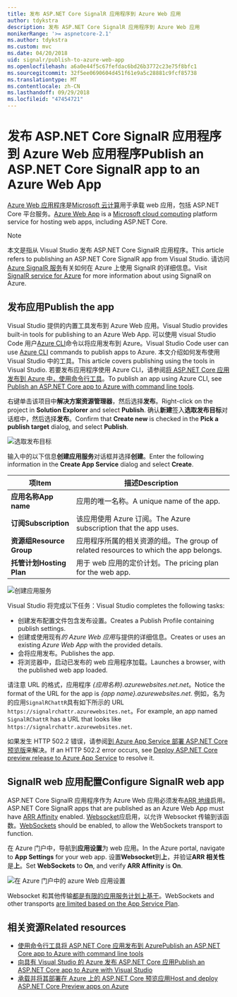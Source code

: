 ```yaml
---
title: 发布 ASP.NET Core SignalR 应用程序到 Azure Web 应用
author: tdykstra
description: 发布 ASP.NET Core SignalR 应用程序到 Azure Web 应用
monikerRange: '>= aspnetcore-2.1'
ms.author: tdykstra
ms.custom: mvc
ms.date: 04/20/2018
uid: signalr/publish-to-azure-web-app
ms.openlocfilehash: a6a0e44f5c67fefdac6bd26b3772c23e75f8bfc1
ms.sourcegitcommit: 32f5ee0690604d451f61e9a5c28881c9fcf85738
ms.translationtype: MT
ms.contentlocale: zh-CN
ms.lasthandoff: 09/29/2018
ms.locfileid: "47454721"
---
```

# <a name="publish-an-aspnet-core-signalr-app-to-an-azure-web-app"></a><span data-ttu-id="38042-103">发布 ASP.NET Core SignalR 应用程序到 Azure Web 应用程序</span><span class="sxs-lookup"><span data-stu-id="38042-103">Publish an ASP.NET Core SignalR app to an Azure Web App</span></span>

<span data-ttu-id="38042-104">[Azure Web 应用程序](/azure/app-service/app-service-web-overview)是[Microsoft 云计算](https://azure.microsoft.com/)用于承载 web 应用，包括 ASP.NET Core 平台服务。</span><span class="sxs-lookup"><span data-stu-id="38042-104">[Azure Web App](/azure/app-service/app-service-web-overview) is a [Microsoft cloud computing](https://azure.microsoft.com/) platform service for hosting web apps, including ASP.NET Core.</span></span>

> [!NOTE]
> <span data-ttu-id="38042-105">本文是指从 Visual Studio 发布 ASP.NET Core SignalR 应用程序。</span><span class="sxs-lookup"><span data-stu-id="38042-105">This article refers to publishing an ASP.NET Core SignalR app from Visual Studio.</span></span> <span data-ttu-id="38042-106">请访问[Azure SignalR 服务](https://azure.microsoft.com/en-gb/services/signalr-service?)有关如何在 Azure 上使用 SignalR 的详细信息。</span><span class="sxs-lookup"><span data-stu-id="38042-106">Visit [SignalR service for Azure](https://azure.microsoft.com/en-gb/services/signalr-service?) for more information about using SignalR on Azure.</span></span>

## <a name="publish-the-app"></a><span data-ttu-id="38042-107">发布应用</span><span class="sxs-lookup"><span data-stu-id="38042-107">Publish the app</span></span>

<span data-ttu-id="38042-108">Visual Studio 提供的内置工具发布到 Azure Web 应用。</span><span class="sxs-lookup"><span data-stu-id="38042-108">Visual Studio provides built-in tools for publishing to an Azure Web App.</span></span> <span data-ttu-id="38042-109">可以使用 visual Studio Code 用户[Azure CLI](/cli/azure)命令以将应用发布到 Azure。</span><span class="sxs-lookup"><span data-stu-id="38042-109">Visual Studio Code user can use [Azure CLI](/cli/azure) commands to publish apps to Azure.</span></span> <span data-ttu-id="38042-110">本文介绍如何发布使用 Visual Studio 中的工具。</span><span class="sxs-lookup"><span data-stu-id="38042-110">This article covers publishing using the tools in Visual Studio.</span></span> <span data-ttu-id="38042-111">若要发布应用程序使用 Azure CLI，请参阅[将 ASP.NET Core 应用发布到 Azure 中，使用命令行工具](/azure/app-service/app-service-web-get-started-dotnet)。</span><span class="sxs-lookup"><span data-stu-id="38042-111">To publish an app using Azure CLI, see [Publish an ASP.NET Core app to Azure with command line tools](/azure/app-service/app-service-web-get-started-dotnet).</span></span>

<span data-ttu-id="38042-112">右键单击该项目中**解决方案资源管理器**，然后选择**发布**。</span><span class="sxs-lookup"><span data-stu-id="38042-112">Right-click on the project in **Solution Explorer** and select **Publish**.</span></span> <span data-ttu-id="38042-113">确认**新建**签入**选取发布目标**对话框中，然后选择**发布**。</span><span class="sxs-lookup"><span data-stu-id="38042-113">Confirm that **Create new** is checked in the **Pick a publish target** dialog, and select **Publish**.</span></span>

![选取发布目标](publish-to-azure-web-app/_static/pick-publish-target-dialog.png)

<span data-ttu-id="38042-115">输入中的以下信息**创建应用服务**对话框并选择**创建**。</span><span class="sxs-lookup"><span data-stu-id="38042-115">Enter the following information in the **Create App Service** dialog and select **Create**.</span></span>

| <span data-ttu-id="38042-116">项</span><span class="sxs-lookup"><span data-stu-id="38042-116">Item</span></span> | <span data-ttu-id="38042-117">描述</span><span class="sxs-lookup"><span data-stu-id="38042-117">Description</span></span> |
| ---- | ----------- |
| <span data-ttu-id="38042-118">**应用名称**</span><span class="sxs-lookup"><span data-stu-id="38042-118">**App name**</span></span> | <span data-ttu-id="38042-119">应用的唯一名称。</span><span class="sxs-lookup"><span data-stu-id="38042-119">A unique name of the app.</span></span> |
| <span data-ttu-id="38042-120">**订阅**</span><span class="sxs-lookup"><span data-stu-id="38042-120">**Subscription**</span></span> | <span data-ttu-id="38042-121">该应用使用 Azure 订阅。</span><span class="sxs-lookup"><span data-stu-id="38042-121">The Azure subscription that the app uses.</span></span> |
| <span data-ttu-id="38042-122">**资源组**</span><span class="sxs-lookup"><span data-stu-id="38042-122">**Resource Group**</span></span> | <span data-ttu-id="38042-123">应用程序所属的相关资源的组。</span><span class="sxs-lookup"><span data-stu-id="38042-123">The group of related resources to which the app belongs.</span></span>  |
| <span data-ttu-id="38042-124">**托管计划**</span><span class="sxs-lookup"><span data-stu-id="38042-124">**Hosting Plan**</span></span> | <span data-ttu-id="38042-125">用于 web 应用的定价计划。</span><span class="sxs-lookup"><span data-stu-id="38042-125">The pricing plan for the web app.</span></span> |

![创建应用服务](publish-to-azure-web-app/_static/create-app-service-dialog.png)

<span data-ttu-id="38042-127">Visual Studio 将完成以下任务：</span><span class="sxs-lookup"><span data-stu-id="38042-127">Visual Studio completes the following tasks:</span></span>

* <span data-ttu-id="38042-128">创建发布配置文件包含发布设置。</span><span class="sxs-lookup"><span data-stu-id="38042-128">Creates a Publish Profile containing publish settings.</span></span>
* <span data-ttu-id="38042-129">创建或使用现有*的 Azure Web 应用*与提供的详细信息。</span><span class="sxs-lookup"><span data-stu-id="38042-129">Creates or uses an existing *Azure Web App* with the provided details.</span></span>
* <span data-ttu-id="38042-130">会将应用发布。</span><span class="sxs-lookup"><span data-stu-id="38042-130">Publishes the app.</span></span>
* <span data-ttu-id="38042-131">将浏览器中，启动已发布的 web 应用程序加载。</span><span class="sxs-lookup"><span data-stu-id="38042-131">Launches a browser, with the published web app loaded.</span></span>

<span data-ttu-id="38042-132">请注意 URL 的格式，应用程序 *{应用名称}.azurewebsites.net.net*。</span><span class="sxs-lookup"><span data-stu-id="38042-132">Notice the format of the URL for the app is *{app name}.azurewebsites.net*.</span></span> <span data-ttu-id="38042-133">例如，名为的应用`SignalRChattR`具有如下所示的 URL `https://signalrchattr.azurewebsites.net`。</span><span class="sxs-lookup"><span data-stu-id="38042-133">For example, an app named `SignalRChattR` has a URL that looks like `https://signalrchattr.azurewebsites.net`.</span></span>

<span data-ttu-id="38042-134">如果发生 HTTP 502.2 错误，请参阅[到 Azure App Service 部署 ASP.NET Core 预览版](xref:host-and-deploy/azure-apps/index)来解决。</span><span class="sxs-lookup"><span data-stu-id="38042-134">If an HTTP 502.2 error occurs, see [Deploy ASP.NET Core preview release to Azure App Service](xref:host-and-deploy/azure-apps/index) to resolve it.</span></span>

## <a name="configure-signalr-web-app"></a><span data-ttu-id="38042-135">SignalR web 应用配置</span><span class="sxs-lookup"><span data-stu-id="38042-135">Configure SignalR web app</span></span>

<span data-ttu-id="38042-136">ASP.NET Core SignalR 应用程序作为 Azure Web 应用必须发布[ARR 地缘](https://en.wikipedia.org/wiki/Application_Request_Routing)启用。</span><span class="sxs-lookup"><span data-stu-id="38042-136">ASP.NET Core SignalR apps that are published as an Azure Web App must have [ARR Affinity](https://en.wikipedia.org/wiki/Application_Request_Routing) enabled.</span></span> <span data-ttu-id="38042-137">[Websocket](xref:fundamentals/websockets)应启用，以允许 Websocket 传输到该函数。</span><span class="sxs-lookup"><span data-stu-id="38042-137">[WebSockets](xref:fundamentals/websockets) should be enabled, to allow the WebSockets transport to function.</span></span>

<span data-ttu-id="38042-138">在 Azure 门户中，导航到**应用设置**为 web 应用。</span><span class="sxs-lookup"><span data-stu-id="38042-138">In the Azure portal, navigate to **App Settings** for your web app.</span></span> <span data-ttu-id="38042-139">设置**Websocket**到**上**，并验证**ARR 相关性**是**上**。</span><span class="sxs-lookup"><span data-stu-id="38042-139">Set **WebSockets** to **On**, and verify **ARR Affinity** is **On**.</span></span>

![在 Azure 门户中的 azure Web 应用设置](publish-to-azure-web-app/_static/azure-web-app-settings.png)

 <span data-ttu-id="38042-141">Websocket 和其他传输[都是有限的应用服务计划上基于](/azure/azure-subscription-service-limits#app-service-limits)。</span><span class="sxs-lookup"><span data-stu-id="38042-141">WebSockets and other transports [are limited based on the App Service Plan](/azure/azure-subscription-service-limits#app-service-limits).</span></span>

## <a name="related-resources"></a><span data-ttu-id="38042-142">相关资源</span><span class="sxs-lookup"><span data-stu-id="38042-142">Related resources</span></span>

* [<span data-ttu-id="38042-143">使用命令行工具将 ASP.NET Core 应用发布到 Azure</span><span class="sxs-lookup"><span data-stu-id="38042-143">Publish an ASP.NET Core app to Azure with command line tools</span></span>](/azure/app-service/app-service-web-get-started-dotnet)
* [<span data-ttu-id="38042-144">向具有 Visual Studio 的 Azure 发布 ASP.NET Core 应用</span><span class="sxs-lookup"><span data-stu-id="38042-144">Publish an ASP.NET Core app to Azure with Visual Studio</span></span>](xref:tutorials/publish-to-azure-webapp-using-vs)
* [<span data-ttu-id="38042-145">承载并将其部署在 Azure 上的 ASP.NET Core 预览应用</span><span class="sxs-lookup"><span data-stu-id="38042-145">Host and deploy ASP.NET Core Preview apps on Azure</span></span>](xref:host-and-deploy/azure-apps/index#deploy-aspnet-core-preview-release-to-azure-app-service)

